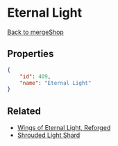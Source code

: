 # Eternal Light

<no description available>

[Back to mergeShop](../merge-shops.md)

## Properties

```json
{
    "id": 409,
    "name": "Eternal Light"
}
```

## Related

- [Wings of Eternal Light, Reforged](../items/21757-wings-of-eternal-light-reforged.md)
- [Shrouded Light Shard](../items/21755-shrouded-light-shard.md)


